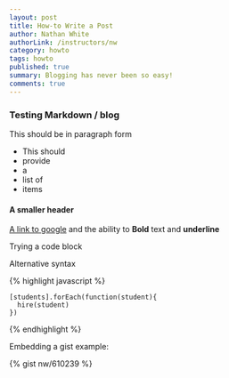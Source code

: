 ```yaml
---
layout: post
title: How-to Write a Post
author: Nathan White
authorLink: /instructors/nw
category: howto
tags: howto
published: true
summary: Blogging has never been so easy!
comments: true
---
```


### Testing Markdown / blog

This should be in paragraph form

* This should
* provide
* a
* list of
* items

#### A smaller header

[A link to google](http://google.com) and the ability to **Bold** text and __underline__

Trying a code block


Alternative syntax

{% highlight javascript %}

    [students].forEach(function(student){
      hire(student)
    })

{% endhighlight %}


Embedding a gist example:

{% gist nw/610239 %}